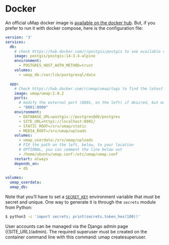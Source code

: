 # Docker

An official uMap docker image is [available on the docker hub](https://hub.docker.com/r/umap/umap). But, if you prefer to run it with docker compose, here is the configuration file:

```yaml title="docker-compose.yml"
version: '3'
services:
  db:
    # check https://hub.docker.com/r/postgis/postgis to see available versions
    image: postgis/postgis:14-3.4-alpine
    environment:
      - POSTGRES_HOST_AUTH_METHOD=trust
    volumes:
      - umap_db:/var/lib/postgresql/data

  app:
    # Check https://hub.docker.com/r/umap/umap/tags to find the latest version
    image: umap/umap:2.0.2
    ports:
      # modify the external port (8001, on the left) if desired, but make sure it matches SITE_URL, below
      - "8001:8000"
    environment:
      - DATABASE_URL=postgis://postgres@db/postgres
      - SITE_URL=https://localhost:8001/
      - STATIC_ROOT=/srv/umap/static
      - MEDIA_ROOT=/srv/umap/uploads
    volumes:
      - umap_userdata:/srv/umap/uploads
      # FIX the path on the left, below, to your location 
      # OPTIONAL, you can comment the line below out
      - /home/ubuntu/umap.conf:/etc/umap/umap.conf
    restart: always
    depends_on:
      - db
    
volumes:
  umap_userdata:
  umap_db:
```

Note that you’ll have to set a [`SECRET_KEY`](https://docs.djangoproject.com/en/5.0/ref/settings/#secret-key) environment variable that must be secret and unique. One way to generate it is through the `secrets` module from Python:

```sh
$ python3 -c 'import secrets; print(secrets.token_hex(100))'
```

User accounts can be managed via the Django admin page ({SITE_URL}/admin). The required superuser must be created on the container command line with this command: umap createsuperuser.
